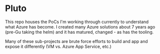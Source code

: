 # Pluto

This repo houses the PoCs I'm working through currently to understand what Azure has become.  I created many Azure solutions about 7 years ago (pre-Gu taking the helm) and it has matured, changed - as has the tooling.

Many of these sub-projects are brute force efforts to build and app and expose it differently (VM vs. Azure App Service, etc.)
